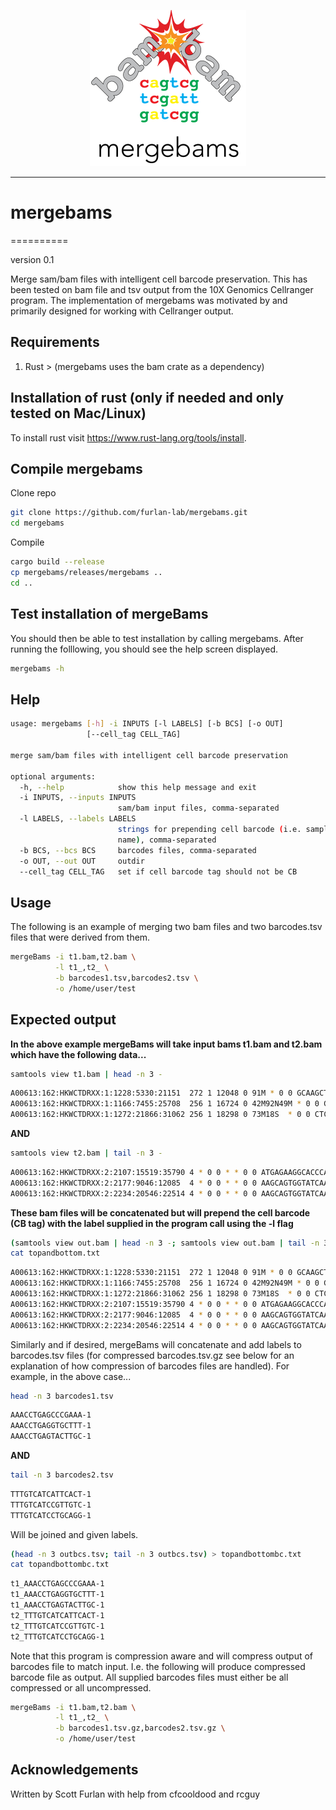 <p align="center"><img src="mergebams.png" alt="" width="250"></a></p>
<hr>


# mergebams
==========

version 0.1

Merge sam/bam files with intelligent cell barcode preservation.  This has been tested on bam file and tsv output from the 10X Genomics Cellranger program.  The implementation of mergebams was motivated by and primarily designed for working with Cellranger output.

## Requirements

1. Rust >  (mergebams uses the bam crate as a dependency)

## Installation of rust (only if needed and only tested on Mac/Linux)

To install rust visit https://www.rust-lang.org/tools/install.


## Compile mergebams

Clone repo 

```bash
git clone https://github.com/furlan-lab/mergebams.git
cd mergebams
```

Compile
```bash
cargo build --release
cp mergebams/releases/mergebams ..
cd ..

```

## Test installation of mergeBams

You should then be able to test installation by calling mergebams.  After running the folllowing, you should see the help screen displayed.

```bash
mergebams -h
```

## Help

```bash
usage: mergebams [-h] -i INPUTS [-l LABELS] [-b BCS] [-o OUT]
                 [--cell_tag CELL_TAG]

merge sam/bam files with intelligent cell barcode preservation

optional arguments:
  -h, --help            show this help message and exit
  -i INPUTS, --inputs INPUTS
                        sam/bam input files, comma-separated
  -l LABELS, --labels LABELS
                        strings for prepending cell barcode (i.e. sample
                        name), comma-separated
  -b BCS, --bcs BCS     barcodes files, comma-separated
  -o OUT, --out OUT     outdir
  --cell_tag CELL_TAG   set if cell barcode tag should not be CB
```

## Usage

The following is an example of merging two bam files and two barcodes.tsv files that were derived from them.

```bash
mergeBams -i t1.bam,t2.bam \
          -l t1_,t2_ \
          -b barcodes1.tsv,barcodes2.tsv \
          -o /home/user/test
```

## Expected output

**In the above example mergeBams will take input bams t1.bam and t2.bam which have the following data...**

```bash
samtools view t1.bam | head -n 3 -
```

```bash
A00613:162:HKWCTDRXX:1:1228:5330:21151  272 1 12048 0 91M * 0 0 GCAAGCTGAGCACTGGAGTGGAGTTTTCCTGTGGAGAGGAGCCATGCCTAGAGTGGGATGGGCCATTGTTCATCTTCTGGCCCCTGTTGTC FFFFFFFFFFFFFFFFFFFFFFFFFFFFFFFFFFFFFFFFFFFFFFFFFFFFFFFFFFFFFFFFFFFFFFFFFFFFFFFFFFFFFFFFFFF NH:i:7  HI:i:4  AS:i:89 nM:i:0  RE:A:I  li:i:0  BC:Z:GCTGTCCA QT:Z:FFFFFFFF CR:Z:ACACCAAAGGTTCCTA CY:Z:FFFFFFFFFFFFFFFF CB:Z:ACACCAAAGGTTCCTA-1 UR:Z:ACCAGTCGGT UY:Z:FFFFFFFFFF UB:Z:ACCAGTCGGT RG:Z:B1_GEX:0:1:HKWCTDRXX:1
A00613:162:HKWCTDRXX:1:1166:7455:25708  256 1 16724 0 42M92N49M * 0 0 GTGGGGGCGGTGGTGGTGCTGTTAGTACCCCATCTTGTAGGTCTTGAGAGGCTCGGCTACCTCAGTGTGGAAGGTGGGCAGTTCTGGAATG FFFFFFFFFFFFFFFFFFFFFFFFFFFFFFFFFFFFFFFFFFFFFFFFFFFFFFFFFFFFFFFFFFFFFFFFFFFFFFFFFFFFFFFFFFF NH:i:6  HI:i:4  AS:i:85 nM:i:2  RE:A:I  li:i:0  BC:Z:TTGAGATC QT:Z:FFFFFFFF CR:Z:TTTATGCGTCGCCATG CY:Z:FFFFFFFFFFFFFFFFCB:Z:TTTATGCGTCGCCATG-1  UR:Z:CTAGTTGCGC UY:Z:FFFFFFFFFF UB:Z:CTAGTTGCGC RG:Z:B1_GEX:0:1:HKWCTDRXX:1
A00613:162:HKWCTDRXX:1:1272:21866:31062 256 1 18298 0 73M18S  * 0 0 CTCAATCTTGGCCTGGGCCAAGGAGACCTTCTCTCCAATGGCCTGCACCTGGCTCCGGCTCTGCTCTACCTGCGAAGTTGCTCGGCGCCCT FFFFFFFFFFFFF:FFFFFFFFFFFFFFFFFFFFFFF:FFFFFFFFFFFFFFFFFFFFFFFFFFFFFFFFFFFFFFFFFFFFFFFFFFFFF NH:i:8  HI:i:5  AS:i:71 nM:i:0  RE:A:I  li:i:0  BC:Z:TTGAGATC QT:Z::FFFFFFF CR:Z:AACTGGTAGAGTGACC CY:Z:FFFFFFFFF:FFFFFF CB:Z:AACTGGTAGAGTGACC-1 UR:Z:GTTCACCATA UY:Z:FFFFFFFFFF UB:Z:GTTCACCATA RG:Z:B1_GEX:0:1:HKWCTDRXX:1
```

**AND**

```bash
samtools view t2.bam | tail -n 3 -
```

```bash
A00613:162:HKWCTDRXX:2:2107:15519:35790 4 * 0 0 * * 0 0 ATGAGAAGGCACCCAAGCTTTACCAATAACACCATAAGGATAGGTGCGTACACCACACGCCTCAAACGGCCCCAGATAACTGGTGTCGTCC F:F:,,:,:,,FF,F,:F:F:,FF,,FFF,,,,,,,,:F::,,:,,,F,:,FFF,,,F,:,:::,:F,,FF,,,FFF,FF,,FFF,,F,:: NH:i:0  HI:i:0  AS:i:18 nM:i:1  uT:A:1  xf:i:0  li:i:0  BC:Z:TGGAAGGT QT:Z:FF,,F,:F CR:Z:TTTGTCATCCGTTGTC CY:Z:F,FFF:,FF:F:FFFFCB:Z:TTTGTCATCCGTTGTC-1  UR:Z:TCCCGCTCAT UY:Z:FFFFFFFFFF UB:Z:TCCCGCTCAT RG:Z:B2_GEX:0:1:HKWCTDRXX:2
A00613:162:HKWCTDRXX:2:2177:9046:12085  4 * 0 0 * * 0 0 AAGCAGTGGTATCAACGCAGAGTACTTTTTTTTTTTTTTTTTTTTTTTTTTTTTTTTTTTTTTTTTTTTTTTTTTTTTTTTTTTTTATATT FFFFF:FFFFFFFFFFFFFFFFFFFFFFFFFFFFFFFFFFFFFF:FFFFFFFFFFFFFFF:F:F:FFFFFFFFFFFFFFFFFFFF:,F,:, NH:i:0  HI:i:0  AS:i:46 nM:i:0  uT:A:1  xf:i:0  li:i:0  BC:Z:GCATCTCC QT:Z:FFFFFFFF CR:Z:TTTGTCATCCTGCAGG CY:Z:F:FFFFFFFF:FF:FFCB:Z:TTTGTCATCCTGCAGG-1  UR:Z:CTGCCTATCA UY:Z:FFFFFFFFFF UB:Z:CTGCCTATCA RG:Z:B2_GEX:0:1:HKWCTDRXX:2
A00613:162:HKWCTDRXX:2:2234:20546:22514 4 * 0 0 * * 0 0 AAGCAGTGGTATCAACGCAGAGTACTTTTTTTTTTTTTTTTTTTTTTTTTTTTTTTTAGTAAAAAACACCCCCGGTGGGGGGTGGGTAATT FFFFFFFFFFFFFFFFFFFFFFFFFFFFFFFFFF:FFFFFFFFFFFFFFFFFFFFFF,,:,F:,F,,:,,FF,::,,,FF,,,,::,,,,F NH:i:0  HI:i:0  AS:i:36 nM:i:0  uT:A:1  xf:i:0  li:i:0  BC:Z:AACGTCAA QT:Z:FFFFFFFF CR:Z:TTTGTCATCGGTTCGG CY:Z:FFFFFFFFFFFFFFFFCB:Z:TTTGTCATCGGTTCGG-1  UR:Z:GCACTGCGAG UY:Z:FF:FFFFF:F UB:Z:GCACTGCGAG RG:Z:B2_GEX:0:1:HKWCTDRXX:2
```

**These bam files will be concatenated but will prepend the cell barcode (CB tag) with the label supplied in the program call using the -l flag**

```bash
(samtools view out.bam | head -n 3 -; samtools view out.bam | tail -n 3 -) > topandbottom.txt
cat topandbottom.txt
```

```bash
A00613:162:HKWCTDRXX:1:1228:5330:21151  272 1 12048 0 91M * 0 0 GCAAGCTGAGCACTGGAGTGGAGTTTTCCTGTGGAGAGGAGCCATGCCTAGAGTGGGATGGGCCATTGTTCATCTTCTGGCCCCTGTTGTC FFFFFFFFFFFFFFFFFFFFFFFFFFFFFFFFFFFFFFFFFFFFFFFFFFFFFFFFFFFFFFFFFFFFFFFFFFFFFFFFFFFFFFFFFFF NH:i:7  HI:i:4  AS:i:89 nM:i:0  RE:A:I  li:i:0  BC:Z:GCTGTCCA QT:Z:FFFFFFFF CR:Z:ACACCAAAGGTTCCTA CY:Z:FFFFFFFFFFFFFFFF UR:Z:ACCAGTCGGT UY:Z:FFFFFFFFFF UB:Z:ACCAGTCGGT RG:Z:B1_GEX:0:1:HKWCTDRXX:1 CB:Z:t1_ACACCAAAGGTTCCTA-1
A00613:162:HKWCTDRXX:1:1166:7455:25708  256 1 16724 0 42M92N49M * 0 0 GTGGGGGCGGTGGTGGTGCTGTTAGTACCCCATCTTGTAGGTCTTGAGAGGCTCGGCTACCTCAGTGTGGAAGGTGGGCAGTTCTGGAATG FFFFFFFFFFFFFFFFFFFFFFFFFFFFFFFFFFFFFFFFFFFFFFFFFFFFFFFFFFFFFFFFFFFFFFFFFFFFFFFFFFFFFFFFFFF NH:i:6  HI:i:4  AS:i:85 nM:i:2  RE:A:I  li:i:0  BC:Z:TTGAGATC QT:Z:FFFFFFFF CR:Z:TTTATGCGTCGCCATG CY:Z:FFFFFFFFFFFFFFFFUR:Z:CTAGTTGCGC  UY:Z:FFFFFFFFFF UB:Z:CTAGTTGCGC RG:Z:B1_GEX:0:1:HKWCTDRXX:1 CB:Z:t1_TTTATGCGTCGCCATG-1
A00613:162:HKWCTDRXX:1:1272:21866:31062 256 1 18298 0 73M18S  * 0 0 CTCAATCTTGGCCTGGGCCAAGGAGACCTTCTCTCCAATGGCCTGCACCTGGCTCCGGCTCTGCTCTACCTGCGAAGTTGCTCGGCGCCCT FFFFFFFFFFFFF:FFFFFFFFFFFFFFFFFFFFFFF:FFFFFFFFFFFFFFFFFFFFFFFFFFFFFFFFFFFFFFFFFFFFFFFFFFFFF NH:i:8  HI:i:5  AS:i:71 nM:i:0  RE:A:I  li:i:0  BC:Z:TTGAGATC QT:Z::FFFFFFF CR:Z:AACTGGTAGAGTGACC CY:Z:FFFFFFFFF:FFFFFF UR:Z:GTTCACCATA UY:Z:FFFFFFFFFF UB:Z:GTTCACCATA RG:Z:B1_GEX:0:1:HKWCTDRXX:1 CB:Z:t1_AACTGGTAGAGTGACC-1
A00613:162:HKWCTDRXX:2:2107:15519:35790 4 * 0 0 * * 0 0 ATGAGAAGGCACCCAAGCTTTACCAATAACACCATAAGGATAGGTGCGTACACCACACGCCTCAAACGGCCCCAGATAACTGGTGTCGTCC F:F:,,:,:,,FF,F,:F:F:,FF,,FFF,,,,,,,,:F::,,:,,,F,:,FFF,,,F,:,:::,:F,,FF,,,FFF,FF,,FFF,,F,:: NH:i:0  HI:i:0  AS:i:18 nM:i:1  uT:A:1  xf:i:0  li:i:0  BC:Z:TGGAAGGT QT:Z:FF,,F,:F CR:Z:TTTGTCATCCGTTGTC CY:Z:F,FFF:,FF:F:FFFFUR:Z:TCCCGCTCAT  UY:Z:FFFFFFFFFF UB:Z:TCCCGCTCAT RG:Z:B2_GEX:0:1:HKWCTDRXX:2 CB:Z:t2_TTTGTCATCCGTTGTC-1
A00613:162:HKWCTDRXX:2:2177:9046:12085  4 * 0 0 * * 0 0 AAGCAGTGGTATCAACGCAGAGTACTTTTTTTTTTTTTTTTTTTTTTTTTTTTTTTTTTTTTTTTTTTTTTTTTTTTTTTTTTTTTATATT FFFFF:FFFFFFFFFFFFFFFFFFFFFFFFFFFFFFFFFFFFFF:FFFFFFFFFFFFFFF:F:F:FFFFFFFFFFFFFFFFFFFF:,F,:, NH:i:0  HI:i:0  AS:i:46 nM:i:0  uT:A:1  xf:i:0  li:i:0  BC:Z:GCATCTCC QT:Z:FFFFFFFF CR:Z:TTTGTCATCCTGCAGG CY:Z:F:FFFFFFFF:FF:FFUR:Z:CTGCCTATCA  UY:Z:FFFFFFFFFF UB:Z:CTGCCTATCA RG:Z:B2_GEX:0:1:HKWCTDRXX:2 CB:Z:t2_TTTGTCATCCTGCAGG-1
A00613:162:HKWCTDRXX:2:2234:20546:22514 4 * 0 0 * * 0 0 AAGCAGTGGTATCAACGCAGAGTACTTTTTTTTTTTTTTTTTTTTTTTTTTTTTTTTAGTAAAAAACACCCCCGGTGGGGGGTGGGTAATT FFFFFFFFFFFFFFFFFFFFFFFFFFFFFFFFFF:FFFFFFFFFFFFFFFFFFFFFF,,:,F:,F,,:,,FF,::,,,FF,,,,::,,,,F NH:i:0  HI:i:0  AS:i:36 nM:i:0  uT:A:1  xf:i:0  li:i:0  BC:Z:AACGTCAA QT:Z:FFFFFFFF CR:Z:TTTGTCATCGGTTCGG CY:Z:FFFFFFFFFFFFFFFFUR:Z:GCACTGCGAG  UY:Z:FF:FFFFF:F UB:Z:GCACTGCGAG RG:Z:B2_GEX:0:1:HKWCTDRXX:2 CB:Z:t2_TTTGTCATCGGTTCGG-1
```

Similarly and if desired, mergeBams will concatenate and add labels to barcodes.tsv files (for compressed barcodes.tsv.gz see below for an explanation of how compression of barcodes files are handled).  For example, in the above case...


```bash
head -n 3 barcodes1.tsv
```

```bash
AAACCTGAGCCCGAAA-1
AAACCTGAGGTGCTTT-1
AAACCTGAGTACTTGC-1
```

**AND**

```bash
tail -n 3 barcodes2.tsv
```

```bash
TTTGTCATCATTCACT-1
TTTGTCATCCGTTGTC-1
TTTGTCATCCTGCAGG-1
```

Will be joined and given labels.

```bash
(head -n 3 outbcs.tsv; tail -n 3 outbcs.tsv) > topandbottombc.txt
cat topandbottombc.txt
```

```bash
t1_AAACCTGAGCCCGAAA-1
t1_AAACCTGAGGTGCTTT-1
t1_AAACCTGAGTACTTGC-1
t2_TTTGTCATCATTCACT-1
t2_TTTGTCATCCGTTGTC-1
t2_TTTGTCATCCTGCAGG-1
```


Note that this program is compression aware and will compress output of barcodes file to match input. I.e. the following will produce compressed barcode file as output.  All supplied barcodes files must either be all compressed or all uncompressed.

```bash
mergeBams -i t1.bam,t2.bam \
          -l t1_,t2_ \
          -b barcodes1.tsv.gz,barcodes2.tsv.gz \
          -o /home/user/test
```


## Acknowledgements

Written by Scott Furlan with help from cfcooldood and rcguy
